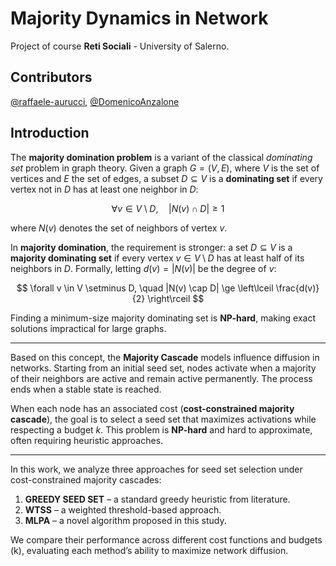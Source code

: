 # Majority Dynamics in Network

Project of course **Reti Sociali** - University of Salerno.

## Contributors
[@raffaele-aurucci](https://github.com/raffaele-aurucci), [@DomenicoAnzalone](https://github.com/DomenicoAnzalone)

## Introduction

The **majority domination problem** is a variant of the classical *dominating set* problem in graph theory. Given a graph $G=(V,E)$, where $V$ is the set of vertices and $E$ the set of edges, a subset $D \subseteq V$ is a **dominating set** if every vertex not in $D$ has at least one neighbor in $D$:

$$
\forall v \in V \setminus D, \quad |N(v) \cap D| \ge 1
$$

where $N(v)$ denotes the set of neighbors of vertex $v$.

In **majority domination**, the requirement is stronger: a set $D \subseteq V$ is a **majority dominating set** if every vertex $v \in V \setminus D$ has at least half of its neighbors in $D$. Formally, letting $d(v) = |N(v)|$ be the degree of $v$:

$$
\forall v \in V \setminus D, \quad |N(v) \cap D| \ge \left\lceil \frac{d(v)}{2} \right\rceil
$$

Finding a minimum-size majority dominating set is **NP-hard**, making exact solutions impractical for large graphs.

---

Based on this concept, the **Majority Cascade** models influence diffusion in networks. Starting from an initial seed set, nodes activate when a majority of their neighbors are active and remain active permanently. The process ends when a stable state is reached.

When each node has an associated cost (**cost-constrained majority cascade**), the goal is to select a seed set that maximizes activations while respecting a budget $k$. This problem is **NP-hard** and hard to approximate, often requiring heuristic approaches.

---

In this work, we analyze three approaches for seed set selection under cost-constrained majority cascades:

1. **GREEDY SEED SET** – a standard greedy heuristic from literature.  
2. **WTSS** – a weighted threshold-based approach.  
3. **MLPA** – a novel algorithm proposed in this study.  

We compare their performance across different cost functions and budgets \(k\), evaluating each method’s ability to maximize network diffusion.

